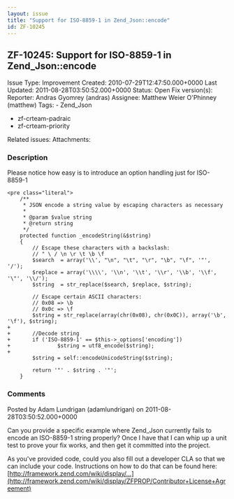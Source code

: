 ```yaml
---
layout: issue
title: "Support for ISO-8859-1 in Zend_Json::encode"
id: ZF-10245
---
```


ZF-10245: Support for ISO-8859-1 in Zend\_Json::encode
------------------------------------------------------

 Issue Type: Improvement Created: 2010-07-29T12:47:50.000+0000 Last Updated: 2011-08-28T03:50:52.000+0000 Status: Open Fix version(s): 
 Reporter:  Andras Gyomrey (andras)  Assignee:  Matthew Weier O'Phinney (matthew)  Tags: - Zend\_Json
- zf-crteam-padraic
- zf-crteam-priority
 
 Related issues: 
 Attachments: 
### Description

Please notice how easy is to introduce an option handling just for ISO-8859-1

 
    <pre class="literal">
        /**
         * JSON encode a string value by escaping characters as necessary
         *
         * @param $value string
         * @return string
         */
        protected function _encodeString(&$string)
        {
            // Escape these characters with a backslash:
            // " \ / \n \r \t \b \f
            $search  = array('\\', "\n", "\t", "\r", "\b", "\f", '"', '/');
            $replace = array('\\\\', '\\n', '\\t', '\\r', '\\b', '\\f', '\"', '\\/');
            $string  = str_replace($search, $replace, $string);
    
            // Escape certain ASCII characters:
            // 0x08 => \b
            // 0x0c => \f
            $string = str_replace(array(chr(0x08), chr(0x0C)), array('\b', '\f'), $string);
    +
    +       //Decode string
    +       if ('ISO-8859-1' == $this->_options['encoding'])
    +               $string = utf8_encode($string);
    +
            $string = self::encodeUnicodeString($string);
    
            return '"' . $string . '"';
        }


 

 

### Comments

Posted by Adam Lundrigan (adamlundrigan) on 2011-08-28T03:50:52.000+0000

Can you provide a specific example where Zend\_Json currently fails to encode an ISO-8859-1 string properly? Once I have that I can whip up a unit test to prove your fix works, and then get it committed into the project.

As you've provided code, could you also fill out a developer CLA so that we can include your code. Instructions on how to do that can be found here: [http://framework.zend.com/wiki/display/…](http://framework.zend.com/wiki/display/ZFPROP/Contributor+License+Agreement)

 

 